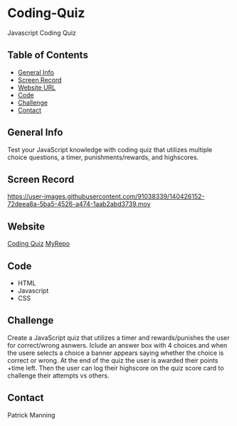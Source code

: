 # Coding-Quiz
Javascript Coding Quiz

## Table of Contents

* [General Info](#general-info)
* [Screen Record](#screen-record)
* [Website URL](#website-URL)
* [Code](#code)
* [Challenge](#challenge)
* [Contact](#contact)

## General Info
Test your JavaScript knowledge with coding quiz that utilizes multiple choice questions, a timer, punishments/rewards, and highscores.

## Screen Record
https://user-images.githubusercontent.com/91038339/140426152-72deea8a-5ba5-4526-a474-1aab2abd3739.mov

## Website
[Coding Quiz](https://pmanning901.github.io/Coding-Quiz/)
[MyRepo](https://github.com/pmanning901/Coding-Quiz)

## Code

* HTML
* Javascript
* CSS

## Challenge
Create a JavaScript quiz that utilizes a timer and rewards/punishes  the user for correct/wrong asnwers. Iclude an answer box with 4 choices and when the usere selects a choice a banner appears saying whether the choice is correct or wrong. At the end of the quiz the user is awarded their points +time left. Then the user can log their highscore on the quiz score card to challenge their attempts vs others.

## Contact
Patrick Manning
